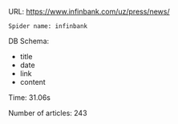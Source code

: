 URL: https://www.infinbank.com/uz/press/news/

    Spider name: infinbank

DB Schema:
- title
- date
- link
- content

Time: 31.06s

Number of articles: 243


